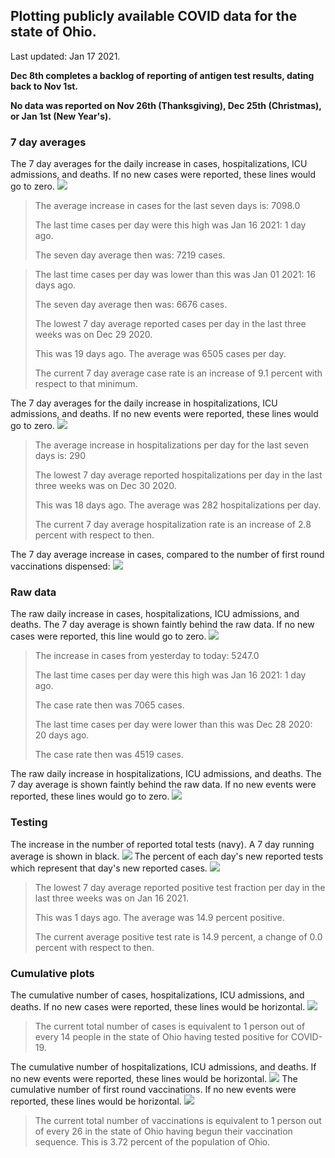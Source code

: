 ## Plotting publicly available COVID data for the state of Ohio. 

Last updated: Jan 17 2021. 

**Dec 8th completes a backlog of reporting of antigen test results, dating back to Nov 1st.**

**No data was reported on Nov 26th (Thanksgiving), Dec 25th (Christmas), or Jan 1st (New Year's).**
### 7 day averages
The 7 day averages for the daily increase in cases, hospitalizations, ICU admissions, and deaths. If no new cases were reported, these lines would go to zero.
![](7dayaverage_cases.png)

>The average increase in cases for the last seven days is: 7098.0
>
>The last time cases per day were this high was Jan 16 2021: 1 day ago.
>
>The seven day average then was: 7219 cases.

>
>The last time cases per day was lower than this was Jan 01 2021: 16 days ago.
>
>The seven day average then was: 6676 cases.
>
>The lowest 7 day average reported cases per day in the last three weeks was on Dec 29 2020.
>
>This was 19 days ago. The average was 6505 cases per day.
>
>The current 7 day average case rate is an increase of 9.1 percent with respect to that minimum.

The 7 day averages for the daily increase in hospitalizations, ICU admissions, and deaths. If no new events were reported, these lines would go to zero.
![](7dayaverage_hospital.png)

>The average increase in hospitalizations per day for the last seven days is: 290
>
>The lowest 7 day average reported hospitalizations per day in the last three weeks was on Dec 30 2020.
>
>This was 18 days ago. The average was 282 hospitalizations per day.
>
>The current 7 day average hospitalization rate is an increase of 2.8 percent with respect to then.

The 7 day average increase in cases, compared to the number of first round vaccinations dispensed:
![](DailyVaccinationsCases.png)

### Raw data
The raw daily increase in cases, hospitalizations, ICU admissions, and deaths. The 7 day average is shown faintly behind the raw data. If no new cases were reported, this line would go to zero.
![](DailyCases.png)

>The increase in cases from yesterday to today: 5247.0 
>
>The last time cases per day were this high was Jan 16 2021: 1 day ago. 
>
>The case rate then was 7065 cases.
>
>The last time cases per day were lower than this was Dec 28 2020: 20 days ago. 
>
>The case rate then was 4519 cases.

The raw daily increase in hospitalizations, ICU admissions, and deaths. The 7 day average is shown faintly behind the raw data. If no new events were reported, these lines would go to zero.
![](DailyHospitalizations.png)

### Testing

The increase in the number of reported total tests (navy). A 7 day running average is shown in black.
![](DailyTests.png)
The percent of each day's new reported tests which represent that day's new reported cases.
![](percentpositive_tests.png)

>The lowest 7 day average reported positive test fraction per day in the last three weeks was on Jan 16 2021.
>
>This was 1 days ago. The average was 14.9 percent positive. 
>
>The current average positive test rate is 14.9 percent, a change of 0.0 percent with respect to then. 

### Cumulative plots
The cumulative number of cases, hospitalizations, ICU admissions, and deaths. If no new cases were reported, these lines would be horizontal.
![](Cases.png)

>The current total number of cases is equivalent to 1 person out of every 14 people in the state of Ohio having tested positive for COVID-19.

The cumulative number of hospitalizations, ICU admissions, and deaths. If no new events were reported, these lines would be horizontal.
![](Hospitalizations.png)
The cumulative number of first round vaccinations. If no new events were reported, these lines would be horizontal.
![](Vaccinations.png)

>The current total number of vaccinations is equivalent to 1 person out of every 26 in the state of Ohio having begun their vaccination sequence.
>This is 3.72 percent of the population of Ohio.


